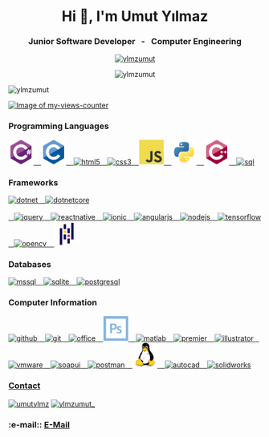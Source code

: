 <h1 align="center">Hi 👋, I'm Umut Yılmaz</h1>
<h3 align="center">Junior Software Developer &ensp;-&ensp; Computer Engineering</h3>

<p align="center"> <a href="https://github.com/ryo-ma/github-profile-trophy"><img src="https://github-profile-trophy.vercel.app/?username=ylmzumut&theme=algolia" alt="ylmzumut" style="transform: scale(1);"/></a> </p>

<p align="center"><img  src="https://github-readme-stats.vercel.app/api/top-langs?username=ylmzumut&show_icons=true&locale=en&layout=compact&theme=algolia " alt="ylmzumut" />

<img  src="https://github-readme-stats.vercel.app/api?username=ylmzumut&show_icons=true&locale=en&theme=algolia " alt="ylmzumut" /></p>

[![Image of my-views-counter](https://github.com/ylmzumut/my-views-counter/blob/master/svg/471639041/badge.svg)](https://github.com/ylmzumut/my-views-counter/blob/master/readme/471639041/week.md)

<h3 align="left">Programming Languages</h3>
<a href="#" target="_blank" rel="noreferrer">
<!--C#-->
<img src="https://raw.githubusercontent.com/devicons/devicon/master/icons/csharp/csharp-original.svg" alt="csharp" width="50" height="50"/>
  <!--C-->&ensp;
<img src="https://raw.githubusercontent.com/devicons/devicon/master/icons/c/c-original.svg" alt="c" width="50" height="50"/>
<!--HTML-->&ensp;
<img src="https://i.hizliresim.com/8v9742o.png" alt="html5" width="50" height="50"/>
<!--CSS-->&ensp;
<img src="https://i.hizliresim.com/hamfgs7.png" alt="css3" width="50" height="50"/>
<!--JavaScript-->&ensp;
<img src="https://raw.githubusercontent.com/devicons/devicon/master/icons/javascript/javascript-original.svg" alt="javascript" width="50" height="50"/>
<!--Python-->&ensp;
<img src="https://raw.githubusercontent.com/devicons/devicon/master/icons/python/python-original.svg" alt="python" width="50" height="50"/>
<!--C++-->&ensp;
<img src="https://raw.githubusercontent.com/devicons/devicon/master/icons/cplusplus/cplusplus-original.svg" alt="cplusplus" width="50" height="50"/> 
  <!--sql+-->&ensp;
<img src="https://sezeromer.com/wp-content/uploads/2018/01/sql.png" alt="sql" height="50"/> 
  </a>
  
<h3 align="left">Frameworks</h3>
<a href="#" target="_blank" rel="noreferrer">
  <!-- .NET Framework -->
<img src="https://i.hizliresim.com/ekot9jd.png" alt="dotnet" height="50"/>  
  <!-- .NET Core -->&ensp;
<img src="https://i.hizliresim.com/t7palgp.png" alt="dotnetcore" height="50"/>
  </a>
  <br/> <br/>
  <a href="#" target="_blank" rel="noreferrer">
  <!-- jQuery -->&ensp;
<img src="https://icon-library.com/images/jquery-icon-png/jquery-icon-png-7.jpg" alt="jquery" width="50" height="50"/>
  <!-- React Native -->&ensp;
<img src="https://i.hizliresim.com/ap3ye95.png" alt="reactnative"  height="50"/>  
  <!-- İonic Framework -->&ensp;
<img src="https://upload.wikimedia.org/wikipedia/commons/d/d1/Ionic_Logo.svg" alt="ionic" width="50" height="50"/>  
<!-- angular -->&ensp;
<img src="https://angular.io/assets/images/logos/angularjs/AngularJS-Shield.svg" alt="angularjs" width="50" height="50"/>  
  <!-- NodeJS -->&ensp;
<img src="https://hackr.io/tutorials/learn-node-js/logo/logo-node-js?ver=1610118577" alt="nodejs" width="50" height="50"/>  
  <!-- TensorFlow -->&ensp;
<img src="https://www.vectorlogo.zone/logos/tensorflow/tensorflow-icon.svg" alt="tensorflow" width="50" height="50"/>  
<!-- OpenCV -->&ensp;
<img src="https://www.vectorlogo.zone/logos/opencv/opencv-icon.svg" alt="opencv" width="50" height="50"/>  
  <!-- Pandas -->&ensp;
<img src="https://raw.githubusercontent.com/devicons/devicon/2ae2a900d2f041da66e950e4d48052658d850630/icons/pandas/pandas-original.svg" alt="pandas" width="50" height="50"/>    
</a>
    
<h3 align="left">Databases</h3>
<a href="#" target="_blank" rel="noreferrer">
  <!-- MSSQL -->
<img src="https://i.hizliresim.com/7ulhk0y.png" alt="mssql" height="50"/>  
<!-- SQLite -->&ensp;
<img src="https://www.vectorlogo.zone/logos/sqlite/sqlite-icon.svg" alt="sqlite" height="50"/>
  <!-- postgresql -->&ensp;
  <img src="https://upload.wikimedia.org/wikipedia/commons/thumb/2/29/Postgresql_elephant.svg/745px-Postgresql_elephant.svg.png" alt="postgresql" height="50"/> 
</a>

<h3 align="left">Computer Information</h3>
<a href="#" target="_blank" rel="noreferrer">
<!-- github -->
 <img src="https://cdn-icons-png.flaticon.com/512/25/25231.png" alt="github" height="50"/>
<!-- git -->&ensp;
  <img src="https://www.vectorlogo.zone/logos/git-scm/git-scm-icon.svg" alt="git" height="50"/>
<!-- office -->&ensp;
  <img src="https://upload.wikimedia.org/wikipedia/commons/thumb/0/0c/Microsoft_Office_logo_%282013%E2%80%932019%29.svg/1728px-Microsoft_Office_logo_%282013%E2%80%932019%29.svg.png" alt="office" height="50"/>
<!-- photoshop -->&ensp;
  <img src="https://raw.githubusercontent.com/devicons/devicon/master/icons/photoshop/photoshop-line.svg" alt="photoshop" height="50"/>
<!-- matlab -->&ensp;
<img src="https://upload.wikimedia.org/wikipedia/commons/2/21/Matlab_Logo.png" alt="matlab" height="50"/>
<!-- premier -->&ensp;
  <img src="https://ph-test-11.slatic.net/p/c1ed676f6c550b5537b93f23cefa031e.png" alt="premier" height="50"/>
<!-- illustrator -->&ensp;
<img src="https://www.vectorlogo.zone/logos/adobe_illustrator/adobe_illustrator-icon.svg" alt="illustrator" height="50"/>
<!-- vmware -->&ensp;
  <img src="https://www.freepnglogos.com/uploads/vmware-png-logo/vmware-workstation-universal-keygen-png-logo-0.png" alt="vmware" height="50"/>
  <!-- soapui -->&ensp;
  <img src="https://www.soapui.org/smartbearbrand/media/images/logos/product-only/su_product-only-clr.svg" alt="soapui" height="50"/>
  <!-- postman -->&ensp;
  <img src="https://www.vectorlogo.zone/logos/getpostman/getpostman-icon.svg" alt="postman" height="50"/>
      <!-- linux -->&ensp;
<img src="https://raw.githubusercontent.com/devicons/devicon/master/icons/linux/linux-original.svg" alt="linux" height="50"/>
  <!-- autocad -->&ensp;
  <img src="https://1.bp.blogspot.com/-Ynk6RtwM4rE/XrgR7i5obQI/AAAAAAACRco/Kz9NDMA_F_YEjQLJDwwsbStjT5Tl4a9vQCK4BGAsYHg/d/AutoCAD_2018_icon.png" alt="autocad" height="50"/>
  <!-- solidworks -->&ensp;
  <img src="https://icon-library.com/images/solidworks-icon/solidworks-icon-24.jpg" alt="solidworks" height="50"/>








<h3 align="left">Contact</h3>
<p align="left">
<a href="https://linkedin.com/in/umutylmz" target="blank"><img align="center"  src="https://raw.githubusercontent.com/rahuldkjain/github-profile-readme-generator/master/src/images/icons/Social/linked-in-alt.svg" alt="umutylmz" height="30" width="45"/></a> <a href="https://instagram.com/ylmzumut_" target="blank"><img align="center" src="https://raw.githubusercontent.com/rahuldkjain/github-profile-readme-generator/master/src/images/icons/Social/instagram.svg" alt="ylmzumut_" height="30" width="45"/></a>
 <h3 display="flex" align-items"center">:e-mail:: <a href="mailto:umutylmz.ce@gmail.com" target="blank">E-Mail</h3></a> 
</p>
